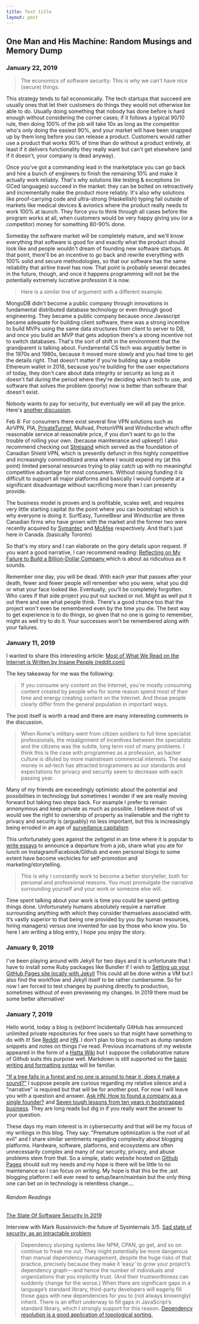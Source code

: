 ```yaml
---
title: Test title
layout: post
---
```


## One Man and His Machine: Random Musings and Memory Dump

### January 22, 2019

> The economics of software security: This is why we can't have nice (secure) things.

This strategy tends to fail economically. The tech startups that succeed are usually ones that let their customers do things they would not otherwise be able to do. Usually doing something that nobody has done before is hard enough without considering the corner cases; if it follows a typical 90/10 rule, then doing 100% of the job will take 10x as long as the competitor who's only doing the easiest 90%, and your market will have been snapped up by them long before you can release a product. Customers would rather use a product that works 90% of time than do without a product entirely, at least if it delivers functionality they really want but can't get elsewhere (and if it doesn't, your company is dead anyway).

Once you've got a commanding lead in the marketplace you can go back and hire a bunch of engineers to finish the remaining 10% and make it actually work reliably. That's why solutions like testing & exceptions (in GCed languages) succeed in the market: they can be bolted on retroactively and incrementally make the product more reliably. It's also why solutions like proof-carrying code and ultra-strong (Haskellish) typing fail outside of markets like medical devices & avionics where the product really needs to work 100% at launch. They force you to think through all cases before the program works at all, when customers would be very happy giving you (or a competitor) money for something 80-90% done.

Someday the software market will be completely mature, and we'll know everything that software is good for and exactly what the product should look like and people wouldn't dream of founding new software startups. At that point, there'll be an incentive to go back and rewrite everything with 100% solid and secure methodologies, so that our software has the same reliability that airline travel has now. That point is probably several decades in the future, though, and once it happens programming will not be the potentially extremely lucrative profession it is now. 

> Here is a similar line of argument with a different example. 

MongoDB didn't become a public company through innovations in fundamental distributed database technology or even through good engineering. They became a public company because once Javascript became adequate for building client software, there was a strong incentive to build MVPs using the same data structures from client to server to DB, and once you build an MVP that gets adoption there's a strong incentive not to switch databases.
That's the sort of shift in the environment that the grandparent is talking about. Fundamental CS tech was arguably better in the 1970s and 1980s, because it moved more slowly and you had time to get the details right. That doesn't matter if you're building say a mobile Ethereum wallet in 2018, because you're building for the user expectations of today, they don't care about data integrity or security as long as it doesn't fail during the period where they're deciding which tech to use, and software that solves the problem (poorly) now is better than software that doesn't exist. 

Nobody wants to pay for security, but eventually we will all pay the price. Here's [another discussion](https://news.ycombinator.com/item?id=19143928).

Feb 8: For consumers there exist several fine VPN solutions such as AirVPN, PIA, [PrivateTunnel](https://www.privatetunnel.com/), Mullvad, ProtonVPN and Windscribe which offer reasonable service at reasonable price, if you don't want to go to the trouble of rolling your own. (because maintenance and upkeep!) I also recommend checking out [Streisand](https://github.com/StreisandEffect/streisand) which served as the foundation of Canadian Shield VPN, which is presently defunct in this highly competitive and increasingly commoditized arena where I would expend my (at this point) limited personal resources trying to play catch up with no meaningful competitive advantage for most consumers. Without raising funding it is difficult to support all major platforms and basically I would compete at a significant disadvantage without sacrificing more than I can presently provide.

The business model is proven and is profitable, scales well, and requires very little starting capital (to the point where you can bootstrap) which is why everyone is doing it. SurfEasy, TunnelBear and Windscribe are three Canadian firms who have grown with the market and the former two were recently acquired by [Symantec](https://investor.symantec.com/About/Investors/press-releases/press-release-details/2017/Symantec-Announces-Acquisition-of-SurfEasy-Inc/default.aspx) and [McAfee](https://www.tunnelbear.com/blog/tunnelbear_joins_mcafee/) respectively. And that's just here in Canada. (basically Toronto) 

So that's my story and I can elaborate on the gory details upon request. If you want a good narrative, I can recommend reading: [Reflecting on My Failure to Build a Billion-Dollar Company ](https://news.ycombinator.com/item?id=19105733) which is about as ridiculous as it sounds. 

Remember one day, you will be dead. With each year that passes after your death, fewer and fewer people will remember who you were, what you did or what your face looked like. Eventually, you'll be completely forgotten. Who cares if that side project you put out sucked or not. Might as well put it out there and see what people think. There's a good chance too that the project won't even be remembered even by the time you die. The best way to get experience is to do things, so given that no one is going to remember, might as well try to do it. Your successes won't be remembered along with your failures.

### January 11, 2019

I wanted to share this interesting article: [Most of What We Read on the Internet is Written by Insane People (reddit.com)
](https://news.ycombinator.com/item?id=18881827)

The key takeaway for me was the following:
> If you consume any content on the Internet, you're mostly consuming content created by people who for some reason spend most of their time and energy creating content on the Internet. And those people clearly differ from the general population in important ways.

The post itself is worth a read and there are many interesting comments in the discussion.  
> When Rome's military went from citizen soldiers to full time specialist professionals, the misalignment of incentives between the specialists and the citizens was the subtle, long term root of many problems. 
I think this is the case with programmes as a profession, as hacker culture is diluted by more mainstream commercial interests. The easy money in ad-tech has attracted brogrammers as our standards and expectations for privacy and security seem to decrease with each passing year.

Many of my friends are exceedingly optimistic about the potential and possibilities in technology but sometimes I wonder if we are really moving forward but taking two steps back. For example I prefer to remain annonymous and keep private as much as possible. I believe most of us would see the right to ownership of property as inalienable and the right to privacy and security is (arguably) no less important, but this is increasingly being erroded in an age of [surveillance capitalism](https://en.wikipedia.org/wiki/Surveillance_capitalism)

This unfortunately goes against the zeitgeist in an time where it is popular to [write essays](https://www.linkedin.com/pulse/leaving-microsoft-paul-richardson/) to announce a departure from a job, share what you ate for lunch on Instagram/Facebook/Github and even personal blogs to some extent have become vechicles for self-promotion and marketing/storytelling. 

> This is why I constantly work to become a better storyteller, both for personal and professional reasons. You must promulgate the narrative surrounding yourself and your work or someone else will.


Time spent talking about your work is time you could be spend getting things done. Unfortunately humans absolutely require a narrative surrounding anything with which they consider themselves associated with. It’s vastly superior to that being one provided by you (by human resources, hiring managers) versus one invented for use by those who know you. So here I am writing a blog entry, I hope you enjoy the story.

### January 9, 2019
I've been playing around with Jekyll for two days and it is unfortunate that I have to install some Ruby packages like Bundler if I wish to [Setting up your GitHub Pages site locally with Jekyll](https://help.github.com/articles/setting-up-your-github-pages-site-locally-with-jekyll/#step-2-install-jekyll-using-bundler) This could all be done within a VM but I also find the workflow and Jekyll itself to be rather cumbersome. So for now I am forced to test changes by pushing directly to production, sometimes without of even previewing my changes. In 2019 there must be some better alternative!

### January 7, 2019
Hello world, today a blog is (re)born! Incidentally GitHub has announced unlimited private repositories for free users so that might have something to do with it! See [Reddit](https://www.reddit.com/r/programming/comments/adjw6g/github_now_gives_free_users_unlimited_private/) and [HN](https://news.ycombinator.com/item?id=18847043). I don't plan to blog so much as dump random snippets and notes on things I've read. Previous incarnations of my website appeared in the form of a [Hatta Wiki](http://test.hatta-wiki.org/) but I suppose the collaborative nature of Github suits this purpose well. Markdown is still supported so the [basic writing and formatting syntax](https://help.github.com/articles/basic-writing-and-formatting-syntax/#links) will be familiar.

["If a tree falls in a forest and no one is around to hear it, does it make a sound?"](https://en.wikipedia.org/wiki/If_a_tree_falls_in_a_forest) I suppose people are curious regarding my relative silence and a "narrative" is required but that will be for another post. For now I will leave you with a question and answer. [Ask HN: How to found a company as a single founder?](https://news.ycombinator.com/item?id=18855704) and [Seven tough lessons from ten years in bootstrapped business](https://news.ycombinator.com/item?id=18582553). They are long reads but dig in if you really want the answer to your question.

These days my main interest is in cybersecurity and that will be my focus of my writings in this blog. They say: "Premature optimization is the root of all evil" and I share similar sentiments regarding complexity about blogging platforms. Hardware, software, platforms, and ecosystems are often unnecessarily complex and many of our security, privacy, and abuse problems stem from that. So a simple, static website hosted on [Github Pages](https://vinc456.github.io/) should suit my needs and my hope is there will be little to no maintenance so I can focus on writing. My hope is that this be the ;ast blogging platform I will ever need to setup/learn/maintain but the only thing one can bet on in technology is relentless change....  

###### Random Readings

[The State Of Software Security In 2019](https://www.reddit.com/r/security/comments/adkvu1/the_state_of_software_security_in_2019_and_what/)

Interview with Mark Russinovich-the future of Sysinternals 3/5. [Sad state of security, as an intractable problem](https://youtu.be/3-kjale0tDk)

> Dependency slurping systems like NPM, CPAN, go get, and so on continue to freak me out. They might potentially be more dangerous than manual dependency management, despite the huge risks of that practice, precisely because they make it ‘easy’ to grow your project’s dependency graph — and hence the number of individuals and organizations that you implicitly trust. (And their trustworthiness can suddenly change for the worse.) When there are significant gaps in a language’s standard library, third-party developers will eagerly fill those gaps with new dependencies for you to (not always knowingly) inherit. There is an effort underway to fill gaps in JavaScript’s standard library, which I strongly support for this reason.
[Dependency resolution is a good application of topological sorting.](https://www.quora.com/What-is-topological-sorting
)
